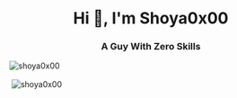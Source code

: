 <h1 align="center">Hi 👋, I'm Shoya0x00</h1>
<h3 align="center">A Guy With Zero Skills</h3>

<p align="left"> <img src="https://komarev.com/ghpvc/?username=shoya0x00&label=Profile%20views&color=0e75b6&style=flat" alt="shoya0x00" /> </p>

<p>&nbsp;<img align="center" src="https://github-readme-stats.vercel.app/api?username=shoya0x00&show_icons=true&locale=en" alt="shoya0x00" /></p>
